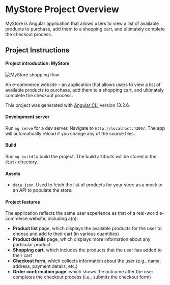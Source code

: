 # MyStore Project Overview

MyStore is Angular application that allows users to view a list of available products to purchase, add them to a shopping cart, and ultimately complete the checkout process. 

## Project Instructions

#### Project introduction: MyStore

![MyStore shopping flow](shoppingflow.gif)

An e-commerce website – an application that allows users to view a list of available products to purchase, add them to a shopping cart, and ultimately complete the checkout process. 

This project was generated with [Angular CLI](https://github.com/angular/angular-cli) version 13.2.6.

#### Development server

Run `ng serve` for a dev server. Navigate to `http://localhost:4200/`. The app will automatically reload if you change any of the source files.

#### Build

Run `ng build` to build the project. The build artifacts will be stored in the `dist/` directory.

#### Assets

* `data.json`. Used to fetch the list of products for your store as a mock to an API to populate the store.

#### Project features

The application reflects the same user experience as that of a real-world e-commerce website, including a(n):

* **Product list** page, which displays the available products for the user to choose and add to their cart (in various quantities)
* **Product details** page, which displays more information about any particular product
* **Shopping cart**, which includes the products that the user has added to their cart
* **Checkout form**, which collects information about the user (e.g., name, address, payment details, etc.)
* **Order confirmation page**, which shows the outcome after the user completes the checkout process (i.e., submits the checkout form)
